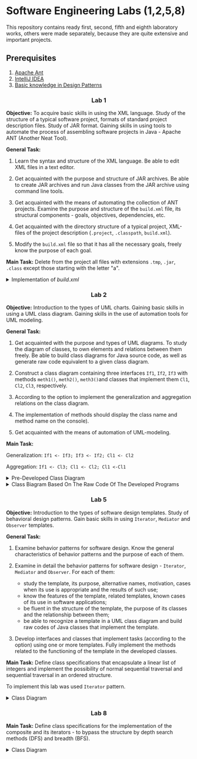 # Software Engineering Labs (1,2,5,8)

This repository contains ready first, second, fifth and eighth laboratory works, others were made separately, because they are quite extensive and important projects.

## Prerequisites

1. [Apache Ant](https://ant.apache.org/bindownload.cgi)
2. [IntelliJ IDEA](https://www.jetbrains.com/idea/download/#section=windows)
3. [Basic knowledge in Design Patterns](https://refactoring.guru/design-patterns)

<h3 align="center">Lab 1</h3> 

<b>Objective:</b> To acquire basic skills in using the XML language. Study of the structure of a typical software project, formats of standard project description files. Study of JAR format. Gaining skills in using tools to automate the process of assembling software projects in Java - Apache ANT (Another Neat Tool).

<b>General Task:</b> 

1. Learn the syntax and structure of the XML language. Be able to edit XML files in a text editor.

2. Get acquainted with the purpose and structure of JAR archives. Be able to create JAR archives and run Java classes from the JAR archive using command line tools.

3. Get acquainted with the means of automating the collection of ANT projects. Examine the purpose and structure of the `build.xml` file, its structural components - goals, objectives, dependencies, etc.

4. Get acquainted with the directory structure of a typical project, XML-files of the project description (`.project`, `.classpath`, `build.xml`).

5. Modify the `build.xml` file so that it has all the necessary goals, freely know the purpose of each goal.

<b>Main Task:</b> Delete from the project all files with extensions `.tmp`, `.jar`, `.class` except those starting with the letter "a".

<details>
<summary>Implementation of <cite>build.xml</cite></summary>
  
```xml
<project name="SE-Labs" default="delete-files" basedir=".">

    <!-- ================== Application Properties =================== -->
    <property name="app.name" value="SE-Labs" />
    <property name="app.version" value="1.0" />
    <property name="app.title" value="Software Engineering Labs" />
    <property name="app.author" value="Jack Shendrikov" />
    <property name="app.company" value="jackshenua" />

    <property name="sourceDir" value="src" />
    <property name="outputDir" value="out/eclipse-classes" />
    <property name="buildDir" value="out/build" />
    <property name="resourceDir" value="src/res" />
    <property name="libDir" value="lib" />

    <!-- ================== JAR Properties =================== -->
    <property name="jar.mainClass" value="ua.jackshen.TestMain" />
    <property name="jar.name" value="${app.name}.jar" />
    <property name="jar.keyStore" value="${basedir}/out/tempKey.store" />
    <property name="jar.keyPass" value="telpat" />
    <property name="jar.keyAlias" value="tempAlias" />

    <!--  ==================== Compilation Control Options ==================== -->
    <property name="compile.debug"       value="true"/>
    <property name="compile.deprecation" value="false"/>
    <property name="compile.optimize"    value="true"/>
    <path id="compile.classpath">
        <fileset dir="${libDir}">
            <include name="*.jar"/>
        </fileset>
    </path>

    <!-- ==================== Clean Target ================================== -->
    <target name="clean"
            description="Clean build dirs">
        <delete dir="${buildDir}" />
    </target>

    <!-- ==================== Prepare Target ================================== -->
    <target name="prepare"
            depends="clean"
            description="Prepare build dirs">
        <mkdir  dir="${buildDir}"/>
        <mkdir  dir="${buildDir}/output"/>
        <mkdir  dir="${buildDir}/web-apps"/>
    </target>

    <!-- ==================== Compile Target ================================== -->
    <target name="compile"
            depends="prepare"
            description="Compile Java sources">

        <javac srcdir="${sourceDir}"
               destdir="${buildDir}/output"
               debug="${compile.debug}"
               deprecation="${compile.deprecation}"
               optimize="${compile.optimize}"
               target="1.8"
               source="1.8"
               includeantruntime="false">
            <classpath refid="compile.classpath"/>
        </javac>

        <copy  todir="${buildDir}/output">
            <fileset dir="${sourceDir}" excludes="**/*.java"/>
        </copy>
    </target>

    <!-- ==================== Create JAR archive Target ================================== -->
    <target name="createJAR"
            depends="compile"
            description="Create JAR archive" >
        <jar destfile="${buildDir}/${jar.name}" basedir="${outputDir}">
            <manifest>
                <attribute name="Created-By" value="${app.author} - (${app.company})"/>
                <attribute name="Built-By" value="${user.name}"/>
                <attribute name="Main-Class" value="${jar.mainClass}"/>
                <section name="${app.name}">
                    <attribute name="Specification-Title" value="${app.title}"/>
                    <attribute name="Specification-Version" value="${app.version}"/>
                    <attribute name="Specification-Vendor" value="${app.company}"/>
                    <attribute name="Implementation-Title" value="${app.name}"/>
                    <attribute name="Implementation-Version" value="${app.version}"/>
                    <attribute name="Implementation-Vendor" value="${app.company}"/>
                </section>
            </manifest>
        </jar>
    </target>

    <!-- ==================== Generate Key for JAR signing Target ================================== -->
    <target name="generateKey"
            description="Generates Key for JAR signing">
        <delete failonerror="false" file="${jar.keyStore}"/>
        <genkey keystore="${jar.keyStore}" alias="${jar.keyAlias}" storepass="${jar.keyPass}" validity="720" keyalg="RSA">
            <dname>
                <param name="CN" value="${app.company}"/>
                <param name="OU" value="${app.title}"/>
                <param name="O"  value="${app.company}"/>

            </dname>
        </genkey>
    </target>



    <!-- ==================== FixStyle Target ================================== -->
    <target name="fixstyle"
            description="Fix Style in source code" >
        <fixcrlf srcdir="${basedir}"
                 tab="remove"
                 tablength="2"
                 includesfile="fixstyle.list"
        />
    </target>

    <!-- ==================== JAR Singing Target ================================== -->
    <target name="signJAR"
            depends="createJAR,generateKey"
            description="Signing JAR archive">
        <exec dir="${buildDir}" executable="jarsigner">
            <arg line="-keystore ${jar.keyStore} -storepass ${jar.keyPass} ${jar.name} ${jar.keyAlias}"/>
        </exec>
        <delete file="${buildDir}/myKeystore" />
    </target>


    <!-- ==================== Make zip Target ================================== -->
    <target name="make-zip-project"
            description="Zip all project tree from basedir">
        <tstamp />
        <zip destfile="../${app.name}-${DSTAMP}-${TSTAMP}.zip"
             basedir="${basedir}"
             excludes="out/**"/>
    </target>

    <!-- ==================== Delete files Target ================================== -->
    <target name="delete-files" depends="signJAR" description="Delete jar, tmp, class file except first a in name">
        <echo>Files successfully deleted!</echo>
        <delete>
            <fileset dir="." includes="**/*.jar" excludes="**/a*.jar" />
            <fileset dir="." includes="**/*.tmp" excludes="**/a*.tmp" />
            <fileset dir="." includes="**/*.class" excludes="**/a*.class" />
        </delete>
    </target>

    <!-- ==================== generate doc by javadoc Target ================================== -->
    <target name="generate-javadoc" depends="delete-files"
            description="Zip all project tree from basedir">
        <javadoc sourcepath="${sourceDir}" destdir="doc" author="yes" version="yes" access="private">
        </javadoc>
    </target>

</project>

```
</details>

<h3 align="center">Lab 2</h3> 

<b>Objective:</b> Introduction to the types of UML charts. Gaining basic skills in using a UML class diagram. Gaining skills in the use of automation tools for UML modeling.

<b>General Task:</b> 

1. Get acquainted with the purpose and types of UML diagrams. To study the diagram of classes, to own elements and relations between them freely. Be able to build class diagrams for Java source code, as well as generate raw code equivalent to a given class diagram.

2. Construct a class diagram containing three interfaces `If1`, `If2`, `If3` with methods `meth1()`, `meth2()`, `meth3()`and classes that implement them `Cl1`, `Cl2`, `Cl3`, respectively.

3. According to the option to implement the generalization and aggregation relations on the class diagram.

4. The implementation of methods should display the class name and method name on the console).

5. Get acquainted with the means of automation of UML-modeling.

<b>Main Task:</b> 

Generalization: `If1 <- If3; If3 <- If2; Cl1 <- Cl2`

Aggregation: `If1 <- Cl3; Cl1 <- Cl2; Cl1 <-Cl1`

<details>
  <summary>Pre-Developed Class Diagram</summary>
<p align="center">
    <img src="img/diagram1.png" alt="Class Diagram 1">
</p>
</details>

<details>
  <summary>Сlass Вiagram Based On The Raw Code Of The Developed Programs</summary>
<p align="center">
    <img src="img/diagram2.png" alt="Class Diagram 2">
</p>
</details>


<h3 align="center">Lab 5</h3> 

<b>Objective:</b> Introduction to the types of software design templates. Study of behavioral design patterns. Gain basic skills in using `Iterator`, `Mediator` and `Observer` templates.

<b>General Task:</b> 

1. Examine behavior patterns for software design. Know the general characteristics of behavior patterns and the purpose of each of them.

2. Examine in detail the behavior patterns for software design - `Iterator`, `Mediator` and `Observer`. For each of them:
	* study the template, its purpose, alternative names, motivation, cases when its use is appropriate and the results of such use;
	* know the features of the template, related templates, known cases of its use in software applications;
	* be fluent in the structure of the template, the purpose of its classes and the relationship between them;
	* be able to recognize a template in a UML class diagram and build raw codes of Java classes that implement the template.

3. Develop interfaces and classes that implement tasks (according to the option) using one or more templates. Fully implement the methods related to the functioning of the template in the developed classes.

<b>Main Task:</b> Define class specifications that encapsulate a linear list of integers and implement the possibility of normal sequential traversal and sequential traversal in an ordered structure.

To implement this lab was used `Iterator` pattern.

<details>
  <summary>Class Diagram</summary>
<p align="center">
    <img src="img/diagram3.png" alt="Class Diagram">
</p>
</details>


<h3 align="center">Lab 8</h3> 

<b>Main Task:</b> Define class specifications for the implementation of the composite and its iterators - to bypass the structure by depth search methods (DFS) and breadth (BFS).

<details>
  <summary>Class Diagram</summary>
<p align="center">
    <img src="img/diagram4.png" alt="Class Diagram">
</p>
</details>
